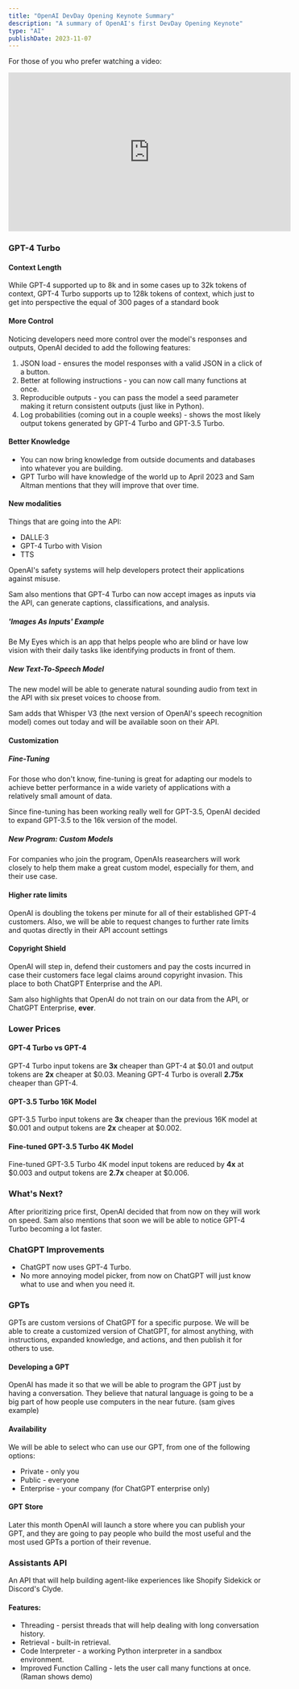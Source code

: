 ```yaml
---
title: "OpenAI DevDay Opening Keynote Summary"
description: "A summary of OpenAI's first DevDay Opening Keynote"
type: "AI"
publishDate: 2023-11-07
---
```


For those of you who prefer watching a video:

<iframe class="mx-auto" width="560" height="315" src="https://www.youtube.com/embed/tlt-00imiac" title="OpenAI DevDay Opening Keynote Full Summary In 6 Minutes" frameborder="0" allow="accelerometer; autoplay; clipboard-write; encrypted-media; gyroscope; picture-in-picture; web-share" allowfullscreen=""></iframe>

### GPT-4 Turbo

#### Context Length

While GPT-4 supported up to 8k and in some cases up to 32k tokens of context,
GPT-4 Turbo supports up to 128k tokens of context, which just to get into perspective the equal of 300 pages of a standard book

#### More Control

Noticing developers need more control over the model's responses and outputs, OpenAI decided to add the following features:

1. JSON load - ensures the model responses with a valid JSON in a click of a button.
2. Better at following instructions - you can now call many functions at once.
3. Reproducible outputs - you can pass the model a seed parameter making it return consistent outputs (just like in Python).
4. Log probabilities (coming out in a couple weeks) - shows the most likely output tokens generated by GPT-4 Turbo and GPT-3.5 Turbo.

#### Better Knowledge

- You can now bring knowledge from outside documents and databases into whatever you are building.
- GPT Turbo will have knowledge of the world up to April 2023 and Sam Altman mentions that they will improve that over time.

#### New modalities

Things that are going into the API:

- DALLE·3
- GPT-4 Turbo with Vision
- TTS

OpenAI's safety systems will help developers protect their applications against misuse.

Sam also mentions that GPT-4 Turbo can now accept images as inputs via the API, can generate captions, classifications, and analysis.

##### 'Images As Inputs' Example

Be My Eyes which is an app that helps people who are blind or have low vision with their daily tasks like identifying products in front of them.

##### New Text-To-Speech Model

The new model will be able to generate natural sounding audio from text in the API with six preset voices to choose from.

Sam adds that Whisper V3 (the next version of OpenAI's speech recognition model) comes out today and will be available soon on their API.

#### Customization

##### Fine-Tuning

For those who don't know, fine-tuning is great for adapting our models to achieve better performance in a wide variety of applications with a relatively small amount of data.

Since fine-tuning has been working really well for GPT-3.5, OpenAI decided to expand GPT-3.5 to the 16k version of the model.

##### New Program: Custom Models

For companies who join the program, OpenAIs reasearchers will work closely to help them make a great custom model, especially for them, and their use case.

#### Higher rate limits

OpenAI is doubling the tokens per minute for all of their established GPT-4 customers. Also, we will be able to request changes to further rate limits and quotas directly in their API account settings

#### Copyright Shield

OpenAI will step in, defend their customers and pay the costs incurred in case their customers face legal claims around copyright
invasion. This place to both ChatGPT Enterprise and the API.

Sam also highlights that OpenAI do not train on our data from the API, or ChatGPT Enterprise, **ever**.

### Lower Prices

#### GPT-4 Turbo vs GPT-4

GPT-4 Turbo input tokens are **3x** cheaper than GPT-4 at $0.01 and output tokens are **2x** cheaper at $0.03. Meaning GPT-4 Turbo is overall **2.75x** cheaper than GPT-4.

#### GPT-3.5 Turbo 16K Model

GPT-3.5 Turbo input tokens are **3x** cheaper than the previous 16K model at $0.001 and output tokens are **2x** cheaper at $0.002.

#### Fine-tuned GPT-3.5 Turbo 4K Model

Fine-tuned GPT-3.5 Turbo 4K model input tokens are reduced by **4x** at $0.003 and output tokens are **2.7x** cheaper at $0.006.

### What's Next?

After prioritizing price first, OpenAI decided that from now on they will work on speed. Sam also mentions that soon we will be able to notice GPT-4 Turbo becoming a lot faster.

### ChatGPT Improvements

- ChatGPT now uses GPT-4 Turbo.
- No more annoying model picker, from now on ChatGPT will just know what to use and when you need it.

### GPTs

GPTs are custom versions of ChatGPT for a specific purpose. We will be able to create a customized version of ChatGPT, for almost anything, with
instructions, expanded knowledge, and actions, and then publish it for others to use.

#### Developing a GPT

OpenAI has made it so that we will be able to program the GPT just by having a conversation. They believe that natural language is going to be a big part of how people use computers in the near future.
(sam gives example)

#### Availability

We will be able to select who can use our GPT, from one of the following options:

- Private - only you
- Public - everyone
- Enterprise - your company (for ChatGPT enterprise only)

#### GPT Store

Later this month OpenAI will launch a store where you can publish your GPT, and they are going to pay people who build the most useful and the
most used GPTs a portion of their revenue.

### Assistants API

An API that will help building agent-like experiences like Shopify Sidekick or Discord's Clyde.

#### Features:

- Threading - persist threads that will help dealing with long conversation history.
- Retrieval - built-in retrieval.
- Code Interpreter - a working Python interpreter in a sandbox environment.
- Improved Function Calling - lets the user call many functions at once.
  (Raman shows demo)
